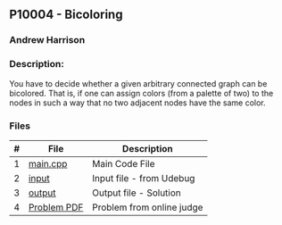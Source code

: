 ## P10004 - Bicoloring
### Andrew Harrison
### Description:

You have to decide whether a given arbitrary connected graph can be bicolored. That is,
if one can assign colors (from a palette of two) to the nodes in such a way that no two
adjacent nodes have the same color.

### Files

|   #   | File                       | Description                                                |
| :---: | -------------------------- | ---------------------------------------------------------- |
|   1   | [main.cpp](./main.cpp)     | Main Code File                                             |
|   2   | [input](./input.txt)       | Input file - from Udebug                                   |
|   3   | [output](./output.txt)     | Output file - Solution                                     |
|   4   | [Problem PDF](./10004.pdf) | Problem from online judge                                  |
